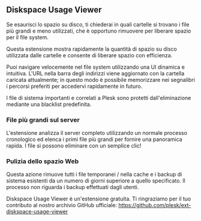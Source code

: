 ## Diskspace Usage Viewer 

Se esaurisci lo spazio su disco, ti chiederai in quali cartelle si trovano i file più grandi e meno utilizzati, che è opportuno rimuovere per liberare spazio per il file system. 

Questa estensione mostra rapidamente la quantità di spazio su disco utilizzata dalle cartelle e consente di liberare spazio con efficienza. 

Puoi navigare velocemente nel file system utilizzando una UI dinamica e intuitiva. L'URL nella barra degli indirizzi viene aggiornato con la cartella caricata attualmente; in questo modo è possibile memorizzare nei segnalibri i percorsi preferiti per accedervi rapidamente in futuro. 

I file di sistema importanti e correlati a Plesk sono protetti dall'eliminazione mediante una blacklist predefinita. 

### File più grandi sul server 

L'estensione analizza il server completo utilizzando un normale processo cronologico ed elenca i primi file più grandi per fornire una panoramica rapida. I file si possono eliminare con un semplice clic! 

### Pulizia dello spazio Web 

Questa azione rimuove tutti i file temporanei / nella cache e i backup di sistema esistenti da un numero di giorni superiore a quello specificato. Il processo non riguarda i backup effettuati dagli utenti. 

Diskspace Usage Viewer è un'estensione gratuita. Ti ringraziamo per il tuo contributo al nostro archivio GitHub ufficiale: https://github.com/plesk/ext-diskspace-usage-viewer